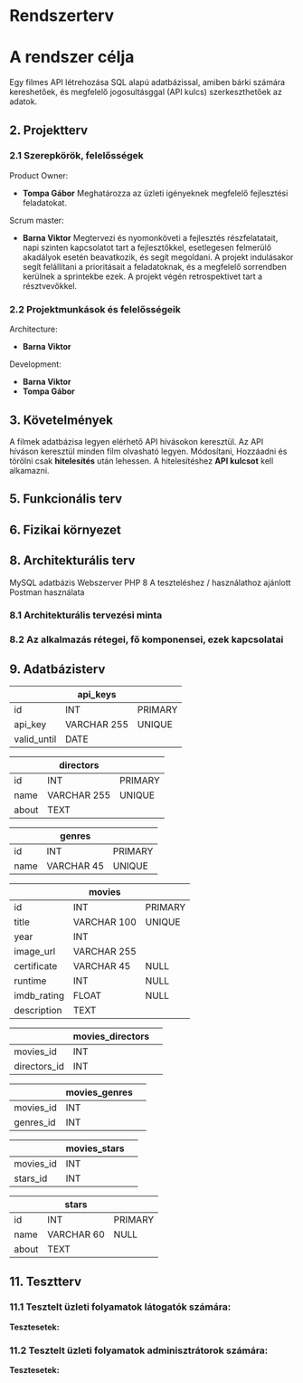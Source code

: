 # Rendszerterv

# A rendszer célja

Egy filmes API létrehozása SQL alapú adatbázissal, amiben bárki számára kereshetőek, és megfelelő jogosultásggal (API kulcs) szerkeszthetőek az adatok.

## 2. Projektterv

### 2.1 Szerepkörök, felelősségek

Product Owner:

- **Tompa Gábor**
  Meghatározza az üzleti igényeknek megfelelő fejlesztési feladatokat.

Scrum master:

- **Barna Viktor**
  Megtervezi és nyomonköveti a fejlesztés részfelatatait, napi szinten kapcsolatot tart a fejlesztőkkel, esetlegesen felmerülő akadályok esetén beavatkozik, és segít megoldani.
  A projekt indulásakor segít felállítani a prioritásait a feladatoknak, és a megfelelő sorrendben kerülnek a sprintekbe ezek.
  A projekt végén retrospektivet tart a résztvevőkkel.

### 2.2 Projektmunkások és felelősségeik

Architecture:

- **Barna Viktor**

Development:

- **Barna Viktor**
- **Tompa Gábor**

## 3. Követelmények

A filmek adatbázisa legyen elérhető API hívásokon keresztül.
Az API híváson keresztül minden film olvasható legyen.
Módosítani, Hozzáadni és törölni csak **hitelesítés** után lehessen.
A hitelesítéshez **API kulcsot** kell alkamazni.

## 5. Funkcionális terv

## 6. Fizikai környezet

## 8. Architekturális terv

MySQL adatbázis
Webszerver
PHP 8
A teszteléshez / használathoz ajánlott Postman használata

### 8.1 Architekturális tervezési minta

### 8.2 Az alkalmazás rétegei, fő komponensei, ezek kapcsolatai

## 9. Adatbázisterv

|             | api_keys    |         |
| ----------- | ----------- | ------- |
| id          | INT         | PRIMARY |
| api_key     | VARCHAR 255 | UNIQUE  |
| valid_until | DATE        |         |

|       | directors   |         |
| ----- | ----------- | ------- |
| id    | INT         | PRIMARY |
| name  | VARCHAR 255 | UNIQUE  |
| about | TEXT        |         |

|      | genres     |         |
| ---- | ---------- | ------- |
| id   | INT        | PRIMARY |
| name | VARCHAR 45 | UNIQUE  |

|             | movies      |         |
| ----------- | ----------- | ------- |
| id          | INT         | PRIMARY |
| title       | VARCHAR 100 | UNIQUE  |
| year        | INT         |         |
| image_url   | VARCHAR 255 |         |
| certificate | VARCHAR 45  | NULL    |
| runtime     | INT         | NULL    |
| imdb_rating | FLOAT       | NULL    |
| description | TEXT        |         |

|              | movies_directors |     |
| ------------ | ---------------- | --- |
| movies_id    | INT              |     |
| directors_id | INT              |     |

|           | movies_genres |     |
| --------- | ------------- | --- |
| movies_id | INT           |     |
| genres_id | INT           |     |

|           | movies_stars |     |
| --------- | ------------ | --- |
| movies_id | INT          |     |
| stars_id  | INT          |     |

|       | stars      |         |
| ----- | ---------- | ------- |
| id    | INT        | PRIMARY |
| name  | VARCHAR 60 | NULL    |
| about | TEXT       |         |

## 11. Tesztterv

### 11.1 Tesztelt üzleti folyamatok látogatók számára:

**Tesztesetek:**

### 11.2 Tesztelt üzleti folyamatok adminisztrátorok számára:

**Tesztesetek:**
